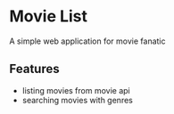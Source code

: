 # Movie List
A simple web application for movie fanatic

## Features
- listing movies from movie api
- searching movies with genres